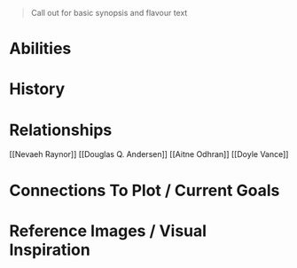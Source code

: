 > Call out for basic synopsis and flavour text

# Abilities

# History

# Relationships
[[Nevaeh Raynor]]
[[Douglas Q. Andersen]]
[[Aitne Odhran]]
[[Doyle Vance]]

# Connections To Plot / Current Goals

# Reference Images / Visual Inspiration